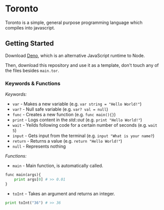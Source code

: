 # Toronto
Toronto is a simple, general purpose programming language which compiles into javascript.

## Getting Started
Download [Deno](https://deno.land/), which is an alternative JavaScript runtime to Node.

Then, download this repository and use it as a template, don't touch any of the files besides `main.tor`.

### Keywords & Functions
*Keywords:*
+ `var` - Makes a new variable (e.g. `var string = "Hello World!"`)
+ `var?` - Null safe variable (e.g. `var? val = null`)
+ `func` - Creates a new function (e.g. `func main(){}`)
+ `print` - Logs content in the *std::out* (e.g. `print "Hello World!"`)
+ `wait` - Yeilds following code for a certain number of seconds (e.g. `wait 5`)
+ `input` - Gets input from the terminal (e.g. `input "What is your name?`)
+ `return` - Returns a value (e.g. `return "Hello World!"`)
+ `null` - Represents nothing

*Functions:*
+ `main` - Main function, is automatically called.
```python
func main(args){
	print args[0] # >> 0.01
}
```
+ `toInt` - Takes an argument and returns an integer.
```python
print toInt("36") # >> 36
```